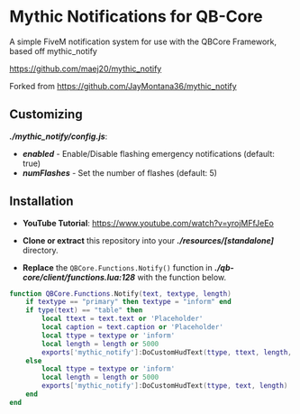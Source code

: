 # Mythic Notifications for QB-Core

A simple FiveM notification system for use with the QBCore Framework, based off mythic_notify

https://github.com/maej20/mythic_notify

Forked from https://github.com/JayMontana36/mythic_notify

## Customizing

_**./mythic_notify/config.js**_:

- **_enabled_** - Enable/Disable flashing emergency notifications (default: true)
- **_numFlashes_** - Set the number of flashes (default: 5)

## Installation

- **YouTube Tutorial**: https://www.youtube.com/watch?v=yrojMFfJeEo

- **Clone or extract** this repository into your _**./resources/[standalone]**_ directory.

- **Replace** the `QBCore.Functions.Notify()` function in _**./qb-core/client/functions.lua:128**_ with the function below.

```lua
function QBCore.Functions.Notify(text, textype, length)
    if textype == "primary" then textype = "inform" end
    if type(text) == "table" then
        local ttext = text.text or 'Placeholder'
        local caption = text.caption or 'Placeholder'
        local ttype = textype or 'inform'
        local length = length or 5000
        exports['mythic_notify']:DoCustomHudText(ttype, ttext, length, caption)
    else
        local ttype = textype or 'inform'
        local length = length or 5000
        exports['mythic_notify']:DoCustomHudText(ttype, text, length)
    end
end
```
